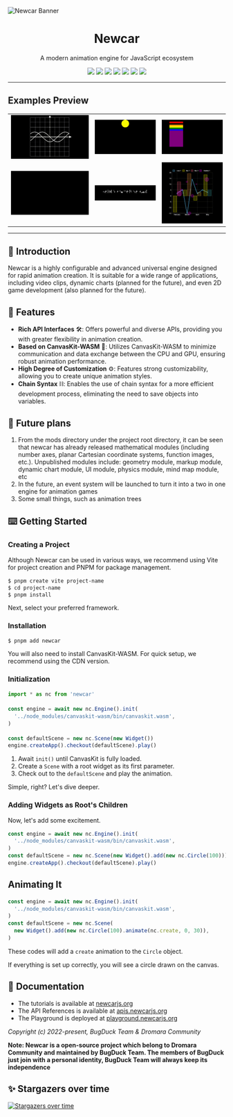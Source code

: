 ![Newcar Banner](https://github.com/dromara/newcar/assets/73536163/dccc3a53-d20f-44f3-9006-f491f60c6061)

<div align="center">
  <h1>Newcar</h1>
  <p>A modern animation engine for JavaScript ecosystem</p>
</div>

<p align="center">
  <img src="https://img.shields.io/github/stars/dromara/newcar?color=yellowgreen&logo=github&style=flat-square" />
  <img src="https://img.shields.io/github/forks/dromara/newcar?logo=github&style=flat-square" />
  <img src="https://img.shields.io/github/license/Bug-Duck/newcar?color=skyblue&logo=github&style=flat-square" />
  <a href="https://twitter.com/bugduckteam"><img src="https://shields.io/badge/twitter-BugDuck_Team-blue?logo=twitter&style=flat-square" /></a>
  <a href="https://discord.gg/ANqgRc3C4b"><img src="https://shields.io/badge/discord-newcarjs-blue?logo=discord&style=flat-square" /></a>
  <a href="https://www.npmjs.com/package/newcar"><img src="https://img.shields.io/npm/dw/newcar.svg"/></a>
  <a href="https://www.npmjs.com/package/newcar"><img src="https://img.shields.io/npm/v/newcar.svg"/></a>
</p>

---

## Examples Preview

<table>
  <tr>
    <td>
      <img src="./assets/poster1.gif"/>
    </td>
    <td>
      <img src="./assets/poster2.gif"/>
    </td>
    <td>
      <img src="./assets/poster3.gif"/>
    </td>
  </tr>
  <tr>
    <td><img src="./assets/poster5.gif"></td>
    <td><img src="./assets/poster4.gif"/></td>
    <td><img src="./assets/poster6.gif"></td>
  </tr>
</table>

---

## 📔 Introduction

Newcar is a highly configurable and advanced universal engine designed for rapid animation creation. It is suitable for a wide range of applications, including video clips, dynamic charts (planned for the future), and even 2D game development (also planned for the future).

## 🌟 Features

- **Rich API Interfaces** 🛠️: Offers powerful and diverse APIs, providing you with greater flexibility in animation creation.
- **Based on CanvasKit-WASM** 🧬: Utilizes CanvasKit-WASM to minimize communication and data exchange between the CPU and GPU, ensuring robust animation performance.
- **High Degree of Customization** ⚙️: Features strong customizability, allowing you to create unique animation styles.
- **Chain Syntax** ⛓️: Enables the use of chain syntax for a more efficient development process, eliminating the need to save objects into variables.

## 🚗 Future plans

1. From the mods directory under the project root directory, it can be seen that newcar has already released mathematical modules (including number axes, planar Cartesian coordinate systems, function images, etc.). Unpublished modules include: geometry module, markup module, dynamic chart module, UI module, physics module, mind map module, etc
2. In the future, an event system will be launched to turn it into a two in one engine for animation games
3. Some small things, such as animation trees

## ⌨️ Getting Started

### Creating a Project

Although Newcar can be used in various ways, we recommend using Vite for project creation and PNPM for package management.

```shell
$ pnpm create vite project-name
$ cd project-name
$ pnpm install
```

Next, select your preferred framework.

### Installation

```shell
$ pnpm add newcar
```

You will also need to install CanvasKit-WASM. For quick setup, we recommend using the CDN version.

### Initialization

```typescript
import * as nc from 'newcar'

const engine = await new nc.Engine().init(
  '../node_modules/canvaskit-wasm/bin/canvaskit.wasm',
)

const defaultScene = new nc.Scene(new Widget())
engine.createApp().checkout(defaultScene).play()
```

1. Await `init()` until CanvasKit is fully loaded.
2. Create a `Scene` with a root widget as its first parameter.
3. Check out to the `defaultScene` and play the animation.

Simple, right? Let's dive deeper.

### Adding Widgets as Root's Children

Now, let's add some excitement.

```typescript
const engine = await new nc.Engine().init(
  '../node_modules/canvaskit-wasm/bin/canvaskit.wasm',
)
const defaultScene = new nc.Scene(new Widget().add(new nc.Circle(100)))
engine.createApp().checkout(defaultScene).play()
```

## Animating It

```typescript
const engine = await new nc.Engine().init(
  '../node_modules/canvaskit-wasm/bin/canvaskit.wasm',
)
const defaultScene = new nc.Scene(
  new Widget().add(new nc.Circle(100).animate(nc.create, 0, 30)),
)
```

These codes will add a `create` animation to the `Circle` object.

If everything is set up correctly, you will see a circle drawn on the canvas.

## 📖 Documentation

- The tutorials is available at [newcarjs.org](https://newcarjs.org)
- The API References is available at [apis.newcarjs.org](https://apis.newcarjs.org)
- The Playground is deployed at [playground.newcarjs.org](https://playground.newcarjs.org)

_Copyright (c) 2022-present, BugDuck Team & Dromara Community_

**Note: Newcar is a open-source project which belong to Dromara Community and maintained by BugDuck Team. The members of BugDuck just join with a personal identity, BugDuck Team will always keep its independence**

## ✨ Stargazers over time

[![Stargazers over time](https://starchart.cc/dromara/newcar.svg?variant=adaptive)](https://starchart.cc/dromara/newcar)
